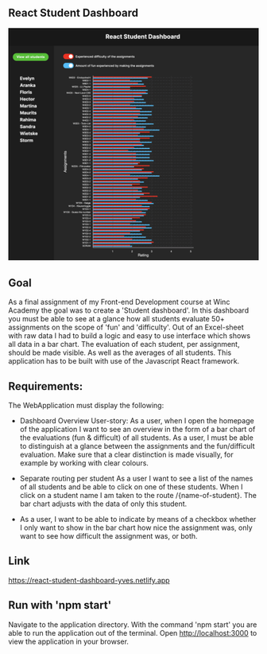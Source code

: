  ## React Student Dashboard

![](screenshot-react-dashboard.png)

##  Goal
As a final assignment of my Front-end Development course at Winc Academy the goal was to create a 'Student dashboard'. In this dashboard you must be able to see at a glance how all students evaluate 50+ assignments on the scope of 'fun' and 'difficulty'. Out of an Excel-sheet with raw data I had to build a logic and easy to use interface which shows all data in a bar chart. The evaluation of each student, per assignment, should be made visible. As well as the averages of all students.
This application has to be built with use of the Javascript React framework.

## Requirements:
The WebApplication must display the following:
- Dashboard Overview User-story: As a user, when I open the homepage of the application I want to see an overview in the form of a bar chart of the evaluations (fun & difficult) of all students. As a user, I must be able to distinguish at a glance between the assignments and the fun/difficult evaluation. Make sure that a clear distinction is made visually, for example by working with clear colours. 

- Separate routing per student As a user I want to see a list of the names of all students and be able to click on one of these students. When I click on a student name I am taken to the route /{name-of-student}. The bar chart adjusts with the data of only this student.

- As a user, I want to be able to indicate by means of a checkbox whether I only want to show in the bar chart how nice the assignment was, only want to see how difficult the assignment was, or both.

## Link
https://react-student-dashboard-yves.netlify.app

## Run with 'npm start'
Navigate to the application directory.
With the command 'npm start' you are able to run the application out of the terminal.
Open [http://localhost:3000](http://localhost:3000) to view the application in your browser.



